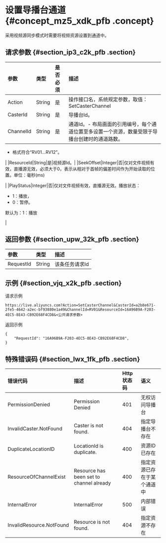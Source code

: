 # 设置导播台通道 {#concept_mz5_xdk_pfb .concept}

采用视频源同步模式时需要将视频资源设置到通道中。

## 请求参数 {#section_ip3_c2k_pfb .section}

|参数|类型|是否必须|描述|
|:-|:-|:---|:-|
|Action|String|是|操作接口名，系统规定参数，取值：SetCasterChannel|
|CasterId|String|是|导播台Id。|
|ChannelId|String|是|通道Id。-   布局画面的引用编号，每个通道位置至多设置一个资源，数量受限于导播台创建时的通道路数。
-   格式符合“RV01...RV12”。

|
|ResourceId|String|是|视频源Id。|
|SeekOffset|Integer|否|仅对文件视频有效，直播源无效，必须大于0，表示从相对于首帧的偏差时间作为开始读取的位置。单位：毫秒\(ms\)

|
|PlayStatus|Integer|否|仅对文件视频有效，直播源无效。播放状态：

-   1：播放，
-   0：暂停。

默认为：1：播放

|

## 返回参数 {#section_upw_32k_pfb .section}

|参数|类型|描述|
|:-|:-|:-|
|RequestId|String|该条任务请求Id|

## 示例 {#section_vjq_x2k_pfb .section}

请求示例

```
https://live.aliyuncs.com?Action=SetCasterChannel&CasterId=a2b8e671-2fe5-4642-a2ec-bf93880e1a49&ChannelId=RV01&ResourceId=16A96B9A-F203-4EC5-8E43-CB92E68F4CD8&<公共请求参数>
```

返回示例

```
{
    "RequestId": "16A96B9A-F203-4EC5-8E43-CB92E68F4CD8",
}
```

## 特殊错误码 {#section_lwx_1fk_pfb .section}

|错误代码|描述|Http状态码|语义|
|:---|:-|:------|:-|
|PermissionDenied|Permission Denied|401|无权访问导播台|
|InvalidCaster.NotFound|Caster is not found.|404|指定导播台不存在|
|DuplicateLocationID|LocationId is duplicate.|400|资源ID已存在|
|ResourceOfChannelExist|Resource has been set to channel already|400|指定资源已存在于某个通道中|
|InternalError|InternalError|500|内部错误|
|InvalidResource.NotFound|Resource is not found.|404|指定资源不存在|

